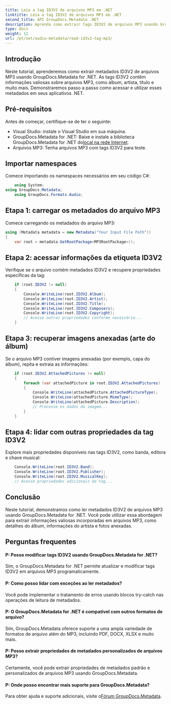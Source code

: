 ```yaml
---
title: Leia a tag ID3V2 de arquivos MP3 em .NET
linktitle: Leia a tag ID3V2 de arquivos MP3 em .NET
second_title: API GroupDocs.Metadata .NET
description: Aprenda como extrair tags ID3V2 de arquivos MP3 usando GroupDocs.Metadata for .NET. Acesse álbum, artista e muito mais de forma programática.
type: docs
weight: 12
url: /pt/net/audio-metadata/read-id3v2-tag-mp3/
---
```

## Introdução
Neste tutorial, aprenderemos como extrair metadados ID3V2 de arquivos MP3 usando GroupDocs.Metadata for .NET. As tags ID3V2 contêm informações valiosas sobre arquivos MP3, como álbum, artista, título e muito mais. Demonstraremos passo a passo como acessar e utilizar esses metadados em seus aplicativos .NET.
## Pré-requisitos
Antes de começar, certifique-se de ter o seguinte:
- Visual Studio: instale o Visual Studio em sua máquina.
-  GroupDocs.Metadata for .NET: Baixe e instale a biblioteca GroupDocs.Metadata for .NET do[local na rede Internet](https://releases.groupdocs.com/metadata/net/).
- Arquivos MP3: Tenha arquivos MP3 com tags ID3V2 para teste.

## Importar namespaces
Comece importando os namespaces necessários em seu código C#:
```csharp
    using System;
using GroupDocs.Metadata;
    using GroupDocs.Formats.Audio;
```
## Etapa 1: carregar os metadados do arquivo MP3
Comece carregando os metadados do arquivo MP3:
```csharp
using (Metadata metadata = new Metadata("Your Input File Path"))
{
    var root = metadata.GetRootPackage<MP3RootPackage>();
```
## Etapa 2: acessar informações da etiqueta ID3V2
Verifique se o arquivo contém metadados ID3V2 e recupere propriedades específicas da tag:
```csharp
    if (root.ID3V2 != null)
    {
        Console.WriteLine(root.ID3V2.Album);
        Console.WriteLine(root.ID3V2.Artist);
        Console.WriteLine(root.ID3V2.Title);
        Console.WriteLine(root.ID3V2.Composers);
        Console.WriteLine(root.ID3V2.Copyright);
        // Acesse outras propriedades conforme necessário...
    }
```
## Etapa 3: recuperar imagens anexadas (arte do álbum)
Se o arquivo MP3 contiver imagens anexadas (por exemplo, capa do álbum), repita e extraia as informações:
```csharp
    if (root.ID3V2.AttachedPictures != null)
    {
        foreach (var attachedPicture in root.ID3V2.AttachedPictures)
        {
            Console.WriteLine(attachedPicture.AttachedPictureType);
            Console.WriteLine(attachedPicture.MimeType);
            Console.WriteLine(attachedPicture.Description);
            // Processe os dados da imagem...
        }
    }
```
## Etapa 4: lidar com outras propriedades da tag ID3V2
Explore mais propriedades disponíveis nas tags ID3V2, como banda, editora e chave musical:
```csharp
    Console.WriteLine(root.ID3V2.Band);
    Console.WriteLine(root.ID3V2.Publisher);
    Console.WriteLine(root.ID3V2.MusicalKey);
    // Acesse propriedades adicionais da tag...
```

## Conclusão
Neste tutorial, demonstramos como ler metadados ID3V2 de arquivos MP3 usando GroupDocs.Metadata for .NET. Você pode utilizar essa abordagem para extrair informações valiosas incorporadas em arquivos MP3, como detalhes do álbum, informações do artista e fotos anexadas.

## Perguntas frequentes
#### P: Posso modificar tags ID3V2 usando GroupDocs.Metadata for .NET?
Sim, o GroupDocs.Metadata for .NET permite atualizar e modificar tags ID3V2 em arquivos MP3 programaticamente.
#### P: Como posso lidar com exceções ao ler metadados?
Você pode implementar o tratamento de erros usando blocos try-catch nas operações de leitura de metadados.
#### P: O GroupDocs.Metadata for .NET é compatível com outros formatos de arquivo?
Sim, GroupDocs.Metadata oferece suporte a uma ampla variedade de formatos de arquivo além do MP3, incluindo PDF, DOCX, XLSX e muito mais.
#### P: Posso extrair propriedades de metadados personalizados de arquivos MP3?
Certamente, você pode extrair propriedades de metadados padrão e personalizados de arquivos MP3 usando GroupDocs.Metadata.
#### P: Onde posso encontrar mais suporte para GroupDocs.Metadata?
 Para obter ajuda e suporte adicionais, visite o[Fórum GroupDocs.Metadata](https://forum.groupdocs.com/c/metadata/14).